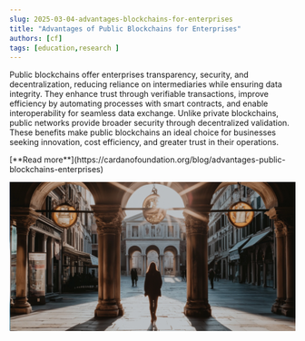 ```yaml
---
slug: 2025-03-04-advantages-blockchains-for-enterprises
title: "Advantages of Public Blockchains for Enterprises"
authors: [cf]
tags: [education,research ]
---
```


Public blockchains offer enterprises transparency, security, and decentralization, reducing reliance on intermediaries while ensuring data integrity. They enhance trust through verifiable transactions, improve efficiency by automating processes with smart contracts, and enable interoperability for seamless data exchange. Unlike private blockchains, public networks provide broader security through decentralized validation. These benefits make public blockchains an ideal choice for businesses seeking innovation, cost efficiency, and greater trust in their operations.

<div style={{ textAlign: 'right' }}>
 [**Read more**](https://cardanofoundation.org/blog/advantages-public-blockchains-enterprises) 
</div>

 ![weekly development report](./banner.webp)

